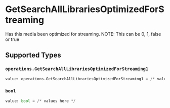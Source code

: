 # GetSearchAllLibrariesOptimizedForStreaming

Has this media been optimized for streaming. NOTE: This can be 0, 1, false or true


## Supported Types

### `operations.GetSearchAllLibrariesOptimizedForStreaming1`

```python
value: operations.GetSearchAllLibrariesOptimizedForStreaming1 = /* values here */
```

### `bool`

```python
value: bool = /* values here */
```


